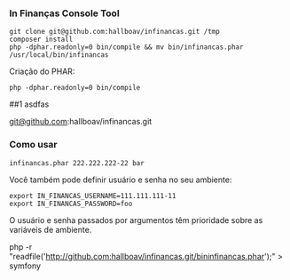 

### In Finanças Console Tool

```shell
git clone git@github.com:hallboav/infinancas.git /tmp
composer install
php -dphar.readonly=0 bin/compile && mv bin/infinancas.phar /usr/local/bin/infinancas
```



Criação do PHAR:

```shell
php -dphar.readonly=0 bin/compile
```

##1 asdfas


git@github.com:hallboav/infinancas.git

### Como usar

```shell
infinancas.phar 222.222.222-22 bar
```

Você também pode definir usuário e senha no seu ambiente:

```shell
export IN_FINANCAS_USERNAME=111.111.111-11
export IN_FINANCAS_PASSWORD=foo

```

O usuário e senha passados por argumentos têm prioridade sobre as variáveis de ambiente.



php -r "readfile('http://github.com:hallboav/infinancas.git/bininfinancas.phar');" > symfony
